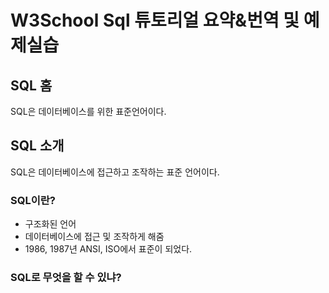# W3School Sql 튜토리얼 요약&번역 및 예제실습
## SQL 홈
SQL은 데이터베이스를 위한 표준언어이다.
## SQL 소개
SQL은 데이터베이스에 접근하고 조작하는 표준 언어이다.
### SQL이란?
- 구조화된 언어
- 데이터베이스에 접근 및 조작하게 해줌
- 1986, 1987년 ANSI, ISO에서 표준이 되었다.
### SQL로 무엇을 할 수 있냐?




